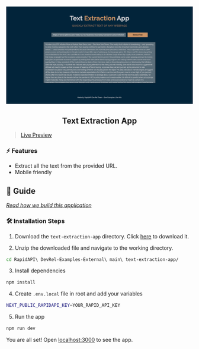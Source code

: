 ![cover](assets/cover.png)

<div align="center">
	<h2>Text Extraction App</h2>
</div>

> [Live Preview](https://rapidapi-example-text-extraction-app.vercel.app/)

### ⚡️ Features

- Extract all the text from the provided URL.
- Mobile friendly

## 📖 Guide

[*Read how we build this application*](https://rapidapi.com/guides/build-text-extraction-app)

### 🛠️ Installation Steps

1. Download the `text-extraction-app` directory. Click [here](https://download-directory.github.io/?url=https://github.com/RapidAPI/DevRel-Examples-External/tree/main/text-extraction-app) to download it.

2. Unzip the downloaded file and navigate to the working directory.

```bash
cd RapidAPI\ DevRel-Examples-External\ main\ text-extraction-app/
```

3. Install dependencies

```bash
npm install
```

4. Create `.env.local` file in root and add your variables

```bash
NEXT_PUBLIC_RAPIDAPI_KEY=YOUR_RAPID_API_KEY
```

5. Run the app

```bash
npm run dev
```

You are all set! Open [localhost:3000](http://localhost:3000/) to see the app.
